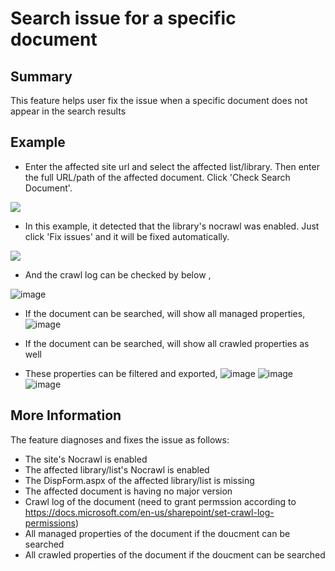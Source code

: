 # Search issue for a specific document

## Summary
This feature helps user fix the issue when a specific document does not appear in the search results

## Example

* Enter the affected site url and select the affected list/library. Then enter the full URL/path of the affected document. Click 'Check Search Document'.

<img src=../SPFX/SPOQA/asset/NoCrawl.JPG>


* In this example, it detected that the library's nocrawl was enabled. Just click 'Fix issues' and it will be fixed automatically.

<img src=../SPFX/SPOQA/asset/FixedNoCrawl.JPG>


* And the crawl log can be checked by below ,
 
![image](https://user-images.githubusercontent.com/21354416/171319876-02339ed1-8015-4a8f-9043-da93c89d99da.png)

* If the document can be searched, will show all managed properties,
![image](https://user-images.githubusercontent.com/21354416/171320028-d9aab9f0-1f68-4841-b9e9-d4108ce75f46.png)

 * If the document can be searched, will show all crawled properties as well

* These properties can be filtered and exported,
![image](https://user-images.githubusercontent.com/21354416/171320213-d81bd049-485a-4eb2-a6e5-583eb15c29b4.png)
![image](https://user-images.githubusercontent.com/21354416/171320278-a718070a-7d26-441d-8e8c-e6dcc6044bcf.png)
![image](https://user-images.githubusercontent.com/21354416/171320453-162bd9ef-1912-4b2e-9e45-630f8014ea49.png)

## More Information

The feature diagnoses and fixes the issue as follows:

* The site's Nocrawl is enabled
* The affected library/list's Nocrawl is enabled
* The DispForm.aspx of the affected library/list is missing
* The affected document is having no major version
* Crawl log of the document (need to grant permssion according to https://docs.microsoft.com/en-us/sharepoint/set-crawl-log-permissions)
* All managed properties of the document if the doucment can be searched
* All crawled properties of the document if the doucment can be searched

